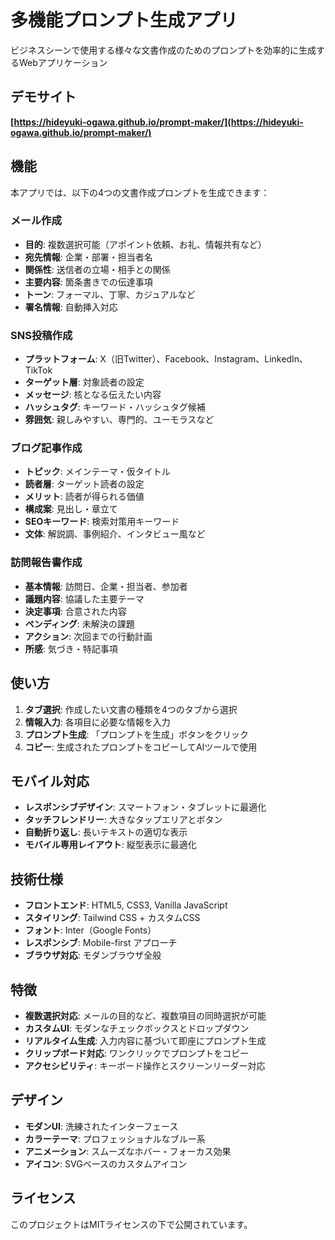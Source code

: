 # 多機能プロンプト生成アプリ

ビジネスシーンで使用する様々な文書作成のためのプロンプトを効率的に生成するWebアプリケーション

## デモサイト

**[https://hideyuki-ogawa.github.io/prompt-maker/](https://hideyuki-ogawa.github.io/prompt-maker/)**

## 機能

本アプリでは、以下の4つの文書作成プロンプトを生成できます：

### メール作成
- **目的**: 複数選択可能（アポイント依頼、お礼、情報共有など）
- **宛先情報**: 企業・部署・担当者名
- **関係性**: 送信者の立場・相手との関係
- **主要内容**: 箇条書きでの伝達事項
- **トーン**: フォーマル、丁寧、カジュアルなど
- **署名情報**: 自動挿入対応

### SNS投稿作成
- **プラットフォーム**: X（旧Twitter）、Facebook、Instagram、LinkedIn、TikTok
- **ターゲット層**: 対象読者の設定
- **メッセージ**: 核となる伝えたい内容
- **ハッシュタグ**: キーワード・ハッシュタグ候補
- **雰囲気**: 親しみやすい、専門的、ユーモラスなど

### ブログ記事作成
- **トピック**: メインテーマ・仮タイトル
- **読者層**: ターゲット読者の設定
- **メリット**: 読者が得られる価値
- **構成案**: 見出し・章立て
- **SEOキーワード**: 検索対策用キーワード
- **文体**: 解説調、事例紹介、インタビュー風など

### 訪問報告書作成
- **基本情報**: 訪問日、企業・担当者、参加者
- **議題内容**: 協議した主要テーマ
- **決定事項**: 合意された内容
- **ペンディング**: 未解決の課題
- **アクション**: 次回までの行動計画
- **所感**: 気づき・特記事項

## 使い方

1. **タブ選択**: 作成したい文書の種類を4つのタブから選択
2. **情報入力**: 各項目に必要な情報を入力
3. **プロンプト生成**: 「プロンプトを生成」ボタンをクリック
4. **コピー**: 生成されたプロンプトをコピーしてAIツールで使用

## モバイル対応

- **レスポンシブデザイン**: スマートフォン・タブレットに最適化
- **タッチフレンドリー**: 大きなタップエリアとボタン
- **自動折り返し**: 長いテキストの適切な表示
- **モバイル専用レイアウト**: 縦型表示に最適化

## 技術仕様

- **フロントエンド**: HTML5, CSS3, Vanilla JavaScript
- **スタイリング**: Tailwind CSS + カスタムCSS
- **フォント**: Inter（Google Fonts）
- **レスポンシブ**: Mobile-first アプローチ
- **ブラウザ対応**: モダンブラウザ全般

## 特徴

- **複数選択対応**: メールの目的など、複数項目の同時選択が可能
- **カスタムUI**: モダンなチェックボックスとドロップダウン
- **リアルタイム生成**: 入力内容に基づいて即座にプロンプト生成
- **クリップボード対応**: ワンクリックでプロンプトをコピー
- **アクセシビリティ**: キーボード操作とスクリーンリーダー対応

## デザイン

- **モダンUI**: 洗練されたインターフェース
- **カラーテーマ**: プロフェッショナルなブルー系
- **アニメーション**: スムーズなホバー・フォーカス効果
- **アイコン**: SVGベースのカスタムアイコン

## ライセンス

このプロジェクトはMITライセンスの下で公開されています。